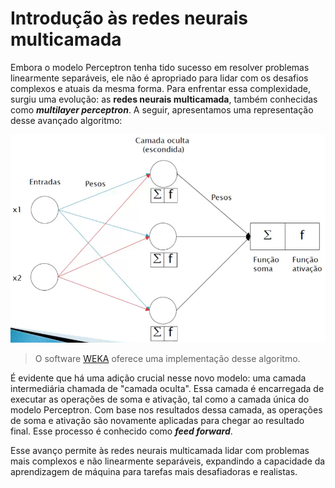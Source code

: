 # Introdução às redes neurais multicamada

Embora o modelo Perceptron tenha tido sucesso em resolver problemas linearmente separáveis, ele não é apropriado para lidar com os desafios complexos e atuais da mesma forma. Para enfrentar essa complexidade, surgiu uma evolução: as **redes neurais multicamada**, também conhecidas como **_multilayer perceptron_**. A seguir, apresentamos uma representação desse avançado algoritmo:

![](./assets/algoritmo-multilayer-perceptron.png)

> O software [WEKA](https://www.cs.waikato.ac.nz/ml/weka/) oferece uma implementação desse algoritmo.

É evidente que há uma adição crucial nesse novo modelo: uma camada intermediária chamada de "camada oculta". Essa camada é encarregada de executar as operações de soma e ativação, tal como a camada única do modelo Perceptron. Com base nos resultados dessa camada, as operações de soma e ativação são novamente aplicadas para chegar ao resultado final. Esse processo é conhecido como **_feed forward_**. 

Esse avanço permite às redes neurais multicamada lidar com problemas mais complexos e não linearmente separáveis, expandindo a capacidade da aprendizagem de máquina para tarefas mais desafiadoras e realistas.